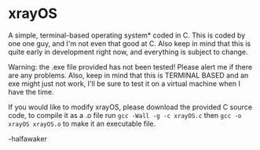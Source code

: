 # xrayOS
A simple, terminal-based operating system* coded in C.
This is coded by one one guy, and I'm not even that good at C. Also keep in mind that this is quite early in development right now, and everything is subject to change.

Warning: the .exe file provided has not been tested! Please alert me if there are any problems. Also, keep in mind that this is TERMINAL BASED and an exe might just not work, I'll be sure to test it on a virtual machine when I have the time.

If you would like to modify xrayOS, please download the provided C source code, to compile it as a .o file run `gcc -Wall -g -c xrayOS.c` then `gcc -o xrayOS xrayOS.o` to make it an executable file.

-halfawaker
